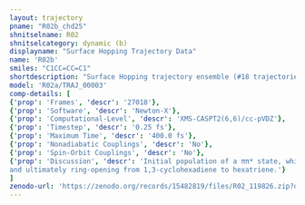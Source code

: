 ```yaml
---
layout: trajectory
pname: "R02b_chd25"
shnitselname: R02
shnitselcategory: dynamic (b)
displayname: "Surface Hopping Trajectory Data"
name: 'R02b'
smiles: "C1CC=CC=C1"
shortdescription: "Surface Hopping trajectory ensemble (#18 trajectories)"
model: 'R02a/TRAJ_00003'
comp-details: [
{'prop': 'Frames', 'descr': '27018'},
{'prop': 'Software', 'descr': 'Newton-X'},
{'prop': 'Computational-Level', 'descr': 'XMS-CASPT2(6,6)/cc-pVDZ'},
{'prop': 'Timestep', 'descr': '0.25 fs'},
{'prop': 'Maximum Time', 'descr': '400.0 fs'},
{'prop': 'Nonadiabatic Couplings', 'descr': 'No'},
{'prop': 'Spin-Orbit Couplings', 'descr': 'No'},
{'prop': 'Discussion', 'descr': 'Initial population of a ππ* state, which can depopulate via a σσ* state inducing a breakage of a bond, 
and ultimately ring-opening from 1,3-cyclohexadiene to hexatriene.'}
]
zenodo-url: 'https://zenodo.org/records/15482819/files/R02_119826.zip?download=1'
---
```

